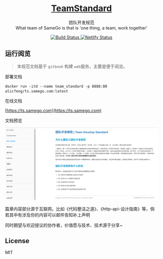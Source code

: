 <h1 align="center">
    <a href="https://github.com/alicfeng/TeamStandard">
        TeamStandard
    </a>
</h1>
<p align="center">
    团队开发规范
     <br>
    What team of SameGo is that is 'one thing, a team, work together'
</p>
<p align="center">
    <a href="https://travis-ci.com/github/alicfeng/TeamStandard">
        <img src="https://travis-ci.com/alicfeng/TeamStandard.svg?branch=master" alt="Build Status">
    </a>
    <a href="https://app.netlify.com/sites/tender-haibt-219417/deploys">
        <img src="https://api.netlify.com/api/v1/badges/22821d03-2bc5-4e5e-afae-8178418e9a6b/deploy-status" alt="Netlify Status">
    </a>
</p>


## 运行阅览

> 本规范文档基于 `gitbook` 构建 `web`服务，主要是便于阅览。

部署文档

```shell
docker run -itd --name team_standard -p 8888:80 alicfeng/ts.samego.com:latest
```


在线文档

[https://ts.samego.com](https://ts.samego.com)


文档预览

![规范文档预览](https://raw.githubusercontent.com/alicfeng/TeamStandard/master/resource/main_ui_20210303.png)


篇章内容部分源于互联网，比如《代码整洁之道》、《http-api-设计指南》等，倘若其中有涉及你的内容可以邮件告知补上声明

同时期望与欢迎提议的协作者，价值愿与技术、技术源于分享~ 


## License

MIT




























